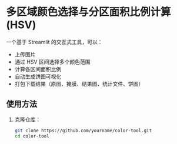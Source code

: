 # 多区域颜色选择与分区面积比例计算 (HSV)

一个基于 Streamlit 的交互式工具，可以：
- 上传图片
- 通过 HSV 区间选择多个颜色范围
- 计算各区间面积比例
- 自动生成饼图可视化
- 打包下载结果（原图、掩膜、结果图、统计文件、饼图）

## 使用方法
1. 克隆仓库：
   ```bash
   git clone https://github.com/yourname/color-tool.git
   cd color-tool
